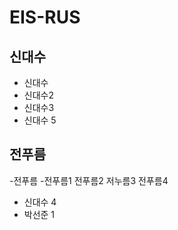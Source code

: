 # EIS-RUS

## 신대수
- 신대수
- 신대수2
- 신대수3
- 신대수 5

## 전푸름
 -전푸름
   -전푸름1
   전푸름2
   저누름3
   전푸름4
- 신대수 4
- 박선준 1
